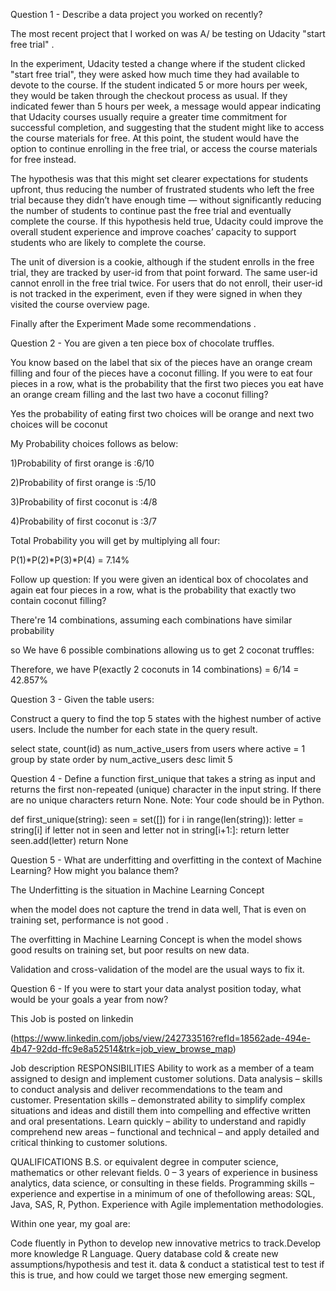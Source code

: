 Question 1 - Describe a data project you worked on recently?

The most recent project that I worked on was A/ be testing on Udacity "start free trial" .

In the experiment, Udacity tested a change where if the student clicked "start free trial", they
were asked how much time they had available to devote to the course. If the student indicated
5 or more hours per week, they would be taken through the checkout process as usual.
If they indicated fewer than 5 hours per week, a message would appear indicating that Udacity
courses usually require a greater time commitment for successful completion, and suggesting
that the student might like to access the course materials for free. At this point, the
student would have the option to continue enrolling in the free trial, or access the course materials
for free instead.

The hypothesis was that this might set clearer expectations for students upfront, thus reducing
the number of frustrated students who left the free trial because they didn’t have enough
time — without significantly reducing the number of students to continue past the free trial
and eventually complete the course. If this hypothesis held true, Udacity could improve the
overall student experience and improve coaches’ capacity to support students who are likely
to complete the course.

The unit of diversion is a cookie, although if the student enrolls in the free trial, they are
tracked by user-id from that point forward. The same user-id cannot enroll in the free trial
twice. For users that do not enroll, their user-id is not tracked in the experiment, even if they
were signed in when they visited the course overview page.

Finally after the Experiment Made some recommendations . 

Question 2 - You are given a ten piece box of chocolate truffles. 

You know based on the label that six of the pieces have an orange cream filling and four of the pieces have a
coconut filling. If you were to eat four pieces in a row, what is the probability that the first two pieces you 
eat have an orange cream filling and the last two have a coconut filling?

Yes the probability of eating first two choices will be orange and next two choices will be coconut

My Probability choices follows as below:

1)Probability of first orange is :6/10

2)Probability of first orange is :5/10

3)Probability of first coconut is :4/8

4)Probability of first coconut is :3/7

Total Probability you will get by multiplying all four:

P(1)*P(2)*P(3)*P(4) = 7.14%


Follow up question: If you were given an identical box of chocolates and again eat four pieces in a row, 
what is the probability that exactly two contain coconut filling?


There're 14 combinations, assuming each combinations have similar probability

so We have 6 possible combinations allowing us to get 2 coconat truffles:

Therefore, we have P(exactly 2 coconuts in 14 combinations) = 6/14 = 42.857%

Question 3 - Given the table users:

Construct a query to find the top 5 states with the highest number of active users. Include the number
for each state in the query result.

select state, count(id) as num_active_users from users
where active = 1
group by state
order by num_active_users desc
limit 5

Question 4 - Define a function first_unique that takes a string as input and returns the first non-repeated (unique) character in the input string. 
If there are no unique characters return None. Note: Your code should be in Python.

def first_unique(string):
    seen = set([])
    for i in range(len(string)):
        letter = string[i]
        if letter not in seen and letter not in string[i+1:]:
            return letter
        seen.add(letter)
    return None
    
Question 5 - What are underfitting and overfitting in the context of Machine Learning? How might you balance them?

The Underfitting is the situation in Machine Learning Concept

when the model does not capture the trend in data well, That is even on training set, performance is not good  .

The overfitting in Machine Learning Concept is when the model shows good results on training set, 
but poor results on new data.

Validation and cross-validation of the model are the usual ways to fix it.

Question 6 - If you were to start your data analyst position today, what would be your goals a year from now?

This Job is posted on linkedin

(https://www.linkedin.com/jobs/view/242733516?refId=18562ade-494e-4b47-92dd-ffc9e8a52514&trk=job_view_browse_map)


Job description
RESPONSIBILITIES
Ability to work as a member of a team assigned to design and implement customer solutions.
Data analysis – skills to conduct analysis and deliver recommendations to the team and customer.
Presentation skills – demonstrated ability to simplify complex situations and ideas and distill them into compelling and effective written and oral presentations.
Learn quickly – ability to understand and rapidly comprehend new areas – functional and technical – and apply detailed and critical thinking to customer solutions.

QUALIFICATIONS
B.S. or equivalent degree in computer science, mathematics or other relevant fields.
0 – 3 years of experience in business analytics, data science, or consulting in
these fields.
Programming skills – experience and expertise in a minimum of one of thefollowing areas: 
SQL, Java, SAS, R, Python. Experience with Agile implementation methodologies.

Within one year, my goal are:

Code fluently in Python to develop new innovative metrics to track.Develop more knowledge R Language.
Query database cold & create new assumptions/hypothesis and test it. 
data & conduct a statistical test to test if this is true, and how could we target those new emerging segment.


  
 





